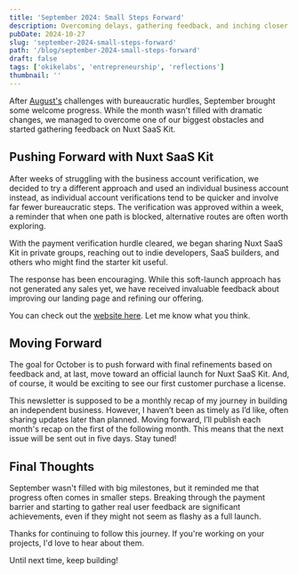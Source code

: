```yaml
---
title: 'September 2024: Small Steps Forward'
description: Overcoming delays, gathering feedback, and inching closer to launch
pubDate: 2024-10-27
slug: 'september-2024-small-steps-forward'
path: '/blog/september-2024-small-steps-forward'
draft: false
tags: ['okikelabs', 'entrepreneurship', 'reflections']
thumbnail: ''
---
```


After [August's](/blog/august-2024-overcoming-hurdles-and-finding-silver-linings) challenges with bureaucratic hurdles, September brought some welcome progress. While the month wasn't filled with dramatic changes, we managed to overcome one of our biggest obstacles and started gathering feedback on Nuxt SaaS Kit.

## Pushing Forward with Nuxt SaaS Kit

After weeks of struggling with the business account verification, we decided to try a different approach and used an individual business account instead, as individual account verifications tend to be quicker and involve far fewer bureaucratic steps. The verification was approved within a week, a reminder that when one path is blocked, alternative routes are often worth exploring.

With the payment verification hurdle cleared, we began sharing Nuxt SaaS Kit in private groups, reaching out to indie developers, SaaS builders, and others who might find the starter kit useful.

The response has been encouraging. While this soft-launch approach has not generated any sales yet, we have received invaluable feedback about improving our landing page and refining our offering.

You can check out the [website here](https://nuxtsaaskit.com/?ref=peoray.dev). Let me know what you think.

## Moving Forward

The goal for October is to push forward with final refinements based on feedback and, at last, move toward an official launch for Nuxt SaaS Kit. And, of course, it would be exciting to see our first customer purchase a license.

This newsletter is supposed to be a monthly recap of my journey in building an independent business. However, I haven’t been as timely as I’d like, often sharing updates later than planned. Moving forward, I’ll publish each month's recap on the first of the following month. This means that the next issue will be sent out in five days. Stay tuned!

## Final Thoughts

September wasn't filled with big milestones, but it reminded me that progress often comes in smaller steps. Breaking through the payment barrier and starting to gather real user feedback are significant achievements, even if they might not seem as flashy as a full launch.

Thanks for continuing to follow this journey. If you're working on your projects, I'd love to hear about them.

Until next time, keep building!
